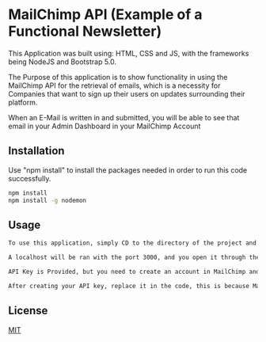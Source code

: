 # MailChimp API (Example of a Functional Newsletter)

This Application was built using: HTML, CSS and JS, with the frameworks being NodeJS and Bootstrap 5.0.

The Purpose of this application is to show functionality in using the MailChimp API for the retrieval of emails, which is a necessity for Companies that want to sign up their users on updates surrounding their platform.

When an E-Mail is written in and submitted, you will be able to see that email in your Admin Dashboard in your MailChimp Account


## Installation

Use "npm install" to install the packages needed in order to run this code successfully.


```bash
npm install
npm install -g nodemon
```

## Usage

```bash
To use this application, simply CD to the directory of the project and run "nodemon" in your terminal.

A localhost will be ran with the port 3000, and you open it through the browser.

API Key is Provided, but you need to create an account in MailChimp and Create your own API Key.

After creating your API key, replace it in the code, this is because MailChimp shuts down API Keys that are found in the internet.
```



## License

[MIT](https://choosealicense.com/licenses/mit/)
